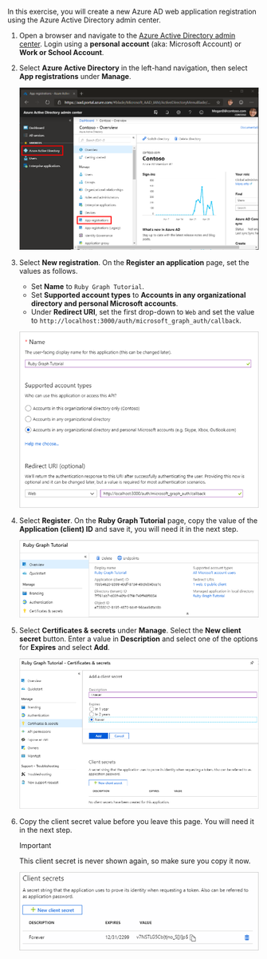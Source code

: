 <!-- markdownlint-disable MD002 MD041 -->

In this exercise, you will create a new Azure AD web application registration using the Azure Active Directory admin center.

1. Open a browser and navigate to the [Azure Active Directory admin center](https://aad.portal.azure.com). Login using a **personal account** (aka: Microsoft Account) or **Work or School Account**.

1. Select **Azure Active Directory** in the left-hand navigation, then select **App registrations** under **Manage**.

    ![A screenshot of the App registrations ](./images/aad-portal-app-registrations.png)

1. Select **New registration**. On the **Register an application** page, set the values as follows.

    - Set **Name** to `Ruby Graph Tutorial`.
    - Set **Supported account types** to **Accounts in any organizational directory and personal Microsoft accounts**.
    - Under **Redirect URI**, set the first drop-down to `Web` and set the value to `http://localhost:3000/auth/microsoft_graph_auth/callback`.

    ![A screenshot of the Register an application page](./images/aad-register-an-app.png)

1. Select **Register**. On the **Ruby Graph Tutorial** page, copy the value of the **Application (client) ID** and save it, you will need it in the next step.

    ![A screenshot of the application ID of the new app registration](./images/aad-application-id.png)

1. Select **Certificates & secrets** under **Manage**. Select the **New client secret** button. Enter a value in **Description** and select one of the options for **Expires** and select **Add**.

    ![A screenshot of the Add a client secret dialog](./images/aad-new-client-secret.png)

1. Copy the client secret value before you leave this page. You will need it in the next step.

    > [!IMPORTANT]
    > This client secret is never shown again, so make sure you copy it now.

    ![A screenshot of the newly added client secret](./images/aad-copy-client-secret.png)
